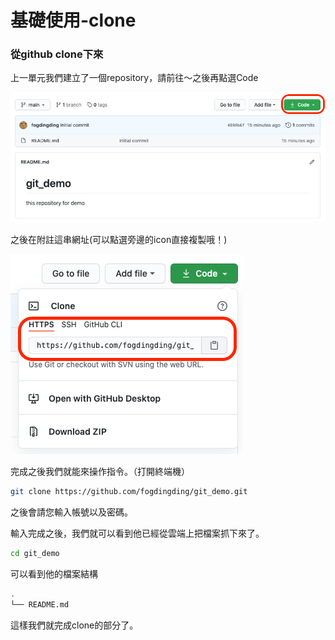 # 基礎使用-clone

### 從github clone下來

上一單元我們建立了一個repository，請前往～之後再點選Code

![](../../.gitbook/assets/jie-tu-20201023-xia-wu-4.41.26.png)

之後在附註這串網址\(可以點選旁邊的icon直接複製哦！\)

![](../../.gitbook/assets/jie-tu-20201023-xia-wu-4.41.46.png)

完成之後我們就能來操作指令。（打開終端機）

```bash
git clone https://github.com/fogdingding/git_demo.git
```

之後會請您輸入帳號以及密碼。

輸入完成之後，我們就可以看到他已經從雲端上把檔案抓下來了。

```bash
cd git_demo
```

可以看到他的檔案結構

```bash
.
└── README.md
```

這樣我們就完成clone的部分了。

